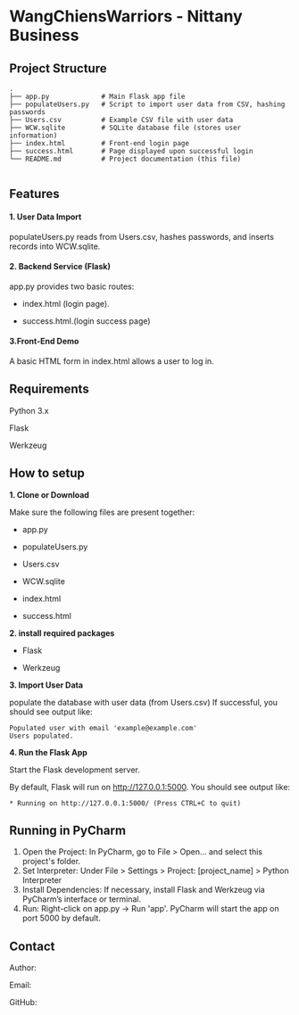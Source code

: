 ﻿# WangChiensWarriors - Nittany Business

## Project Structure

```plaintext
.
├── app.py             # Main Flask app file
├── populateUsers.py   # Script to import user data from CSV, hashing passwords
├── Users.csv          # Example CSV file with user data
├── WCW.sqlite         # SQLite database file (stores user information)
├── index.html         # Front-end login page
├── success.html       # Page displayed upon successful login
└── README.md          # Project documentation (this file)


```

## Features

#### **1. User Data Import**

  populateUsers.py reads from Users.csv, hashes passwords, and inserts records into WCW.sqlite.
  
#### **2. Backend Service (Flask)**

app.py provides two basic routes:

* index.html (login page).

* success.html.(login success page)

#### **3.Front-End Demo**

A basic HTML form in index.html allows a user to log in.

## Requirements

Python 3.x

Flask

Werkzeug

## How to setup

**1. Clone or Download**

Make sure the following files are present together:
* app.py

* populateUsers.py

* Users.csv

* WCW.sqlite

* index.html

* success.html

**2. install required packages**
* Flask

* Werkzeug

**3. Import User Data**

populate the database with user data (from Users.csv)
If successful, you should see output like:
```plaintext
Populated user with email 'example@example.com'
Users populated.
```

**4. Run the Flask App**

Start the Flask development server.

By default, Flask will run on http://127.0.0.1:5000. You should see output like:
```plaintext
* Running on http://127.0.0.1:5000/ (Press CTRL+C to quit)
```

## Running in PyCharm

1. Open the Project: In PyCharm, go to File > Open... and select this project's folder.
2. Set Interpreter: Under File > Settings > Project: [project_name] > Python Interpreter
3. Install Dependencies: If necessary, install Flask and Werkzeug via PyCharm’s interface or terminal.
4. Run: Right-click on app.py -> Run 'app'. PyCharm will start the app on port 5000 by default.



## Contact

Author: 

Email: 

GitHub: 
